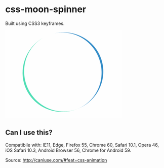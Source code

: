 # css-moon-spinner

Built using CSS3 keyframes. 

![moon spinner demo](gifs/moon-spinner.gif)

## Can I use this?

Compatibile with: IE11, Edge, Firefox 55, Chrome 60, Safari 10.1, Opera 46, iOS Safari 10.3, Android Browser 56, Chrome for Android 59.

Source: http://caniuse.com/#feat=css-animation



